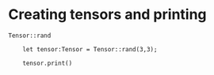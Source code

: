 # Creating tensors and printing

`Tensor::rand`
```
    let tensor:Tensor = Tensor::rand(3,3);

    tensor.print()
```